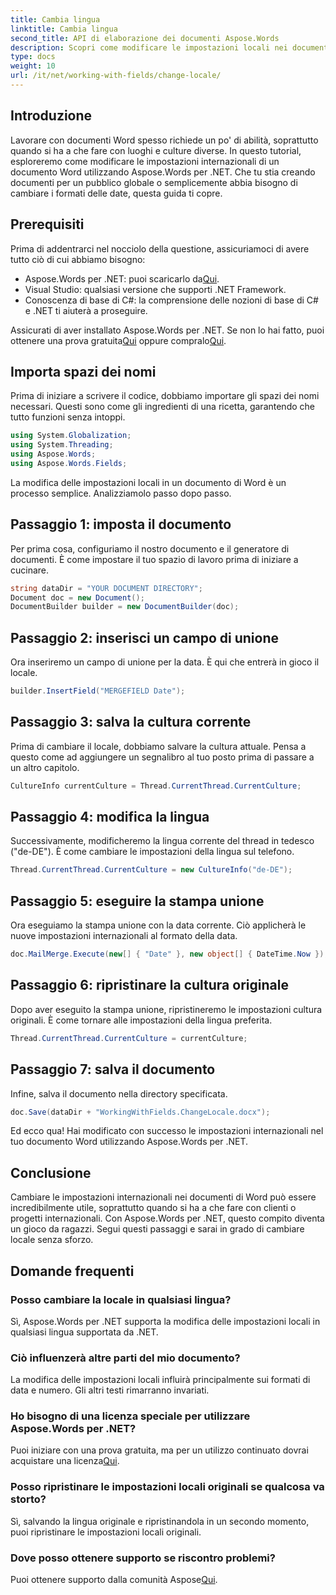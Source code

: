 ```yaml
---
title: Cambia lingua
linktitle: Cambia lingua
second_title: API di elaborazione dei documenti Aspose.Words
description: Scopri come modificare le impostazioni locali nei documenti di Word utilizzando Aspose.Words per .NET con questa guida. Perfetto per gestire clienti e progetti internazionali.
type: docs
weight: 10
url: /it/net/working-with-fields/change-locale/
---
```

## Introduzione

Lavorare con documenti Word spesso richiede un po' di abilità, soprattutto quando si ha a che fare con luoghi e culture diverse. In questo tutorial, esploreremo come modificare le impostazioni internazionali di un documento Word utilizzando Aspose.Words per .NET. Che tu stia creando documenti per un pubblico globale o semplicemente abbia bisogno di cambiare i formati delle date, questa guida ti copre.

## Prerequisiti

Prima di addentrarci nel nocciolo della questione, assicuriamoci di avere tutto ciò di cui abbiamo bisogno:

-  Aspose.Words per .NET: puoi scaricarlo da[Qui](https://releases.aspose.com/words/net/).
- Visual Studio: qualsiasi versione che supporti .NET Framework.
- Conoscenza di base di C#: la comprensione delle nozioni di base di C# e .NET ti aiuterà a proseguire.

 Assicurati di aver installato Aspose.Words per .NET. Se non lo hai fatto, puoi ottenere una prova gratuita[Qui](https://releases.aspose.com/) oppure compralo[Qui](https://purchase.aspose.com/buy).

## Importa spazi dei nomi

Prima di iniziare a scrivere il codice, dobbiamo importare gli spazi dei nomi necessari. Questi sono come gli ingredienti di una ricetta, garantendo che tutto funzioni senza intoppi.

```csharp
using System.Globalization;
using System.Threading;
using Aspose.Words;
using Aspose.Words.Fields;
```

La modifica delle impostazioni locali in un documento di Word è un processo semplice. Analizziamolo passo dopo passo.

## Passaggio 1: imposta il documento

Per prima cosa, configuriamo il nostro documento e il generatore di documenti. È come impostare il tuo spazio di lavoro prima di iniziare a cucinare.

```csharp
string dataDir = "YOUR DOCUMENT DIRECTORY";
Document doc = new Document();
DocumentBuilder builder = new DocumentBuilder(doc);
```

## Passaggio 2: inserisci un campo di unione

Ora inseriremo un campo di unione per la data. È qui che entrerà in gioco il locale.

```csharp
builder.InsertField("MERGEFIELD Date");
```

## Passaggio 3: salva la cultura corrente

Prima di cambiare il locale, dobbiamo salvare la cultura attuale. Pensa a questo come ad aggiungere un segnalibro al tuo posto prima di passare a un altro capitolo.

```csharp
CultureInfo currentCulture = Thread.CurrentThread.CurrentCulture;
```

## Passaggio 4: modifica la lingua

Successivamente, modificheremo la lingua corrente del thread in tedesco ("de-DE"). È come cambiare le impostazioni della lingua sul telefono.

```csharp
Thread.CurrentThread.CurrentCulture = new CultureInfo("de-DE");
```

## Passaggio 5: eseguire la stampa unione

Ora eseguiamo la stampa unione con la data corrente. Ciò applicherà le nuove impostazioni internazionali al formato della data.

```csharp
doc.MailMerge.Execute(new[] { "Date" }, new object[] { DateTime.Now });
```

## Passaggio 6: ripristinare la cultura originale

Dopo aver eseguito la stampa unione, ripristineremo le impostazioni cultura originali. È come tornare alle impostazioni della lingua preferita.

```csharp
Thread.CurrentThread.CurrentCulture = currentCulture;
```

## Passaggio 7: salva il documento

Infine, salva il documento nella directory specificata.

```csharp
doc.Save(dataDir + "WorkingWithFields.ChangeLocale.docx");
```

Ed ecco qua! Hai modificato con successo le impostazioni internazionali nel tuo documento Word utilizzando Aspose.Words per .NET.

## Conclusione

Cambiare le impostazioni internazionali nei documenti di Word può essere incredibilmente utile, soprattutto quando si ha a che fare con clienti o progetti internazionali. Con Aspose.Words per .NET, questo compito diventa un gioco da ragazzi. Segui questi passaggi e sarai in grado di cambiare locale senza sforzo.

## Domande frequenti

### Posso cambiare la locale in qualsiasi lingua?
Sì, Aspose.Words per .NET supporta la modifica delle impostazioni locali in qualsiasi lingua supportata da .NET.

### Ciò influenzerà altre parti del mio documento?
La modifica delle impostazioni locali influirà principalmente sui formati di data e numero. Gli altri testi rimarranno invariati.

### Ho bisogno di una licenza speciale per utilizzare Aspose.Words per .NET?
 Puoi iniziare con una prova gratuita, ma per un utilizzo continuato dovrai acquistare una licenza[Qui](https://purchase.aspose.com/buy).

### Posso ripristinare le impostazioni locali originali se qualcosa va storto?
Sì, salvando la lingua originale e ripristinandola in un secondo momento, puoi ripristinare le impostazioni locali originali.

### Dove posso ottenere supporto se riscontro problemi?
 Puoi ottenere supporto dalla comunità Aspose[Qui](https://forum.aspose.com/c/words/8).
